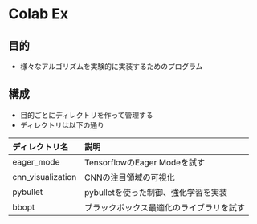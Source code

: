 # Colab Ex
## 目的
- 様々なアルゴリズムを実験的に実装するためのプログラム

## 構成
- 目的ごとにディレクトリを作って管理する
- ディレクトリは以下の通り

| ディレクトリ名 | 説明 |
| :--- | :--- |
| eager_mode | TensorflowのEager Modeを試す |
| cnn_visualization | CNNの注目領域の可視化 |
| pybullet | pybulletを使った制御、強化学習を実装 |
| bbopt | ブラックボックス最適化のライブラリを試す |
